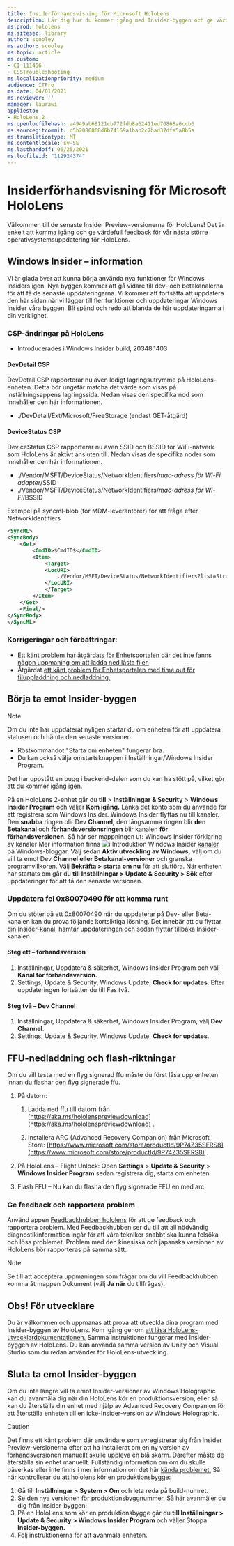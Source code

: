 ```yaml
---
title: Insiderförhandsvisning för Microsoft HoloLens
description: Lär dig hur du kommer igång med Insider-byggen och ge värdefull feedback för vår nästa större uppdatering av operativsystemet för HoloLens.
ms.prod: hololens
ms.sitesec: library
author: scooley
ms.author: scooley
ms.topic: article
ms.custom:
- CI 111456
- CSSTroubleshooting
ms.localizationpriority: medium
audience: ITPro
ms.date: 04/01/2021
ms.reviewer: ''
manager: laurawi
appliesto:
- HoloLens 2
ms.openlocfilehash: a4949ab68121cb772fdb8a62411ed70868a6ccb6
ms.sourcegitcommit: d5b2080868d6b74169a1bab2c7bad37dfa5a8b5a
ms.translationtype: MT
ms.contentlocale: sv-SE
ms.lasthandoff: 06/25/2021
ms.locfileid: "112924374"
---
```

# <a name="insider-preview-for-microsoft-hololens"></a>Insiderförhandsvisning för Microsoft HoloLens

Välkommen till de senaste Insider Preview-versionerna för HoloLens! Det är enkelt att [komma igång och](hololens-insider.md#start-receiving-insider-builds) ge värdefull feedback för vår nästa större operativsystemsuppdatering för HoloLens.

## <a name="windows-insider-release-notes"></a>Windows Insider – information

Vi är glada över att kunna börja använda nya funktioner för Windows Insiders igen. Nya byggen kommer att gå vidare till dev- och betakanalerna för att få de senaste uppdateringarna. Vi kommer att fortsätta att uppdatera den här sidan när vi lägger till fler funktioner och uppdateringar Windows Insider våra byggen. Bli spänd och redo att blanda de här uppdateringarna i din verklighet. 

### <a name="csp-changes-on-hololens"></a>CSP-ändringar på HoloLens
 
- Introducerades i Windows Insider build, 20348.1403

#### <a name="devdetail-csp"></a>DevDetail CSP

DevDetail CSP rapporterar nu även ledigt lagringsutrymme på HoloLens-enheten. Detta bör ungefär matcha det värde som visas på inställningsappens lagringssida. Nedan visas den specifika nod som innehåller den här informationen.

- ./DevDetail/Ext/Microsoft/FreeStorage (endast GET-åtgärd)

#### <a name="devicestatus-csp"></a>DeviceStatus CSP

DeviceStatus CSP rapporterar nu även SSID och BSSID för WiFi-nätverk som HoloLens är aktivt ansluten till. Nedan visas de specifika noder som innehåller den här informationen.

- ./Vendor/MSFT/DeviceStatus/NetworkIdentifiers/*mac-adress för Wi-Fi adapter*/SSID
- ./Vendor/MSFT/DeviceStatus/NetworkIdentifiers/*mac-adress för Wi-Fi*/BSSID

Exempel på syncml-blob (för MDM-leverantörer) för att fråga efter NetworkIdentifiers

```xml
<SyncML>
<SyncBody>
    <Get>
        <CmdID>$CmdID$</CmdID>
        <Item>
            <Target>
            <LocURI>
                ./Vendor/MSFT/DeviceStatus/NetworkIdentifiers?list=StructData
            </LocURI>
            </Target>
        </Item>
    </Get>
    <Final/>
</SyncBody>
</SyncML>
```

### <a name="fixes-and-improvements"></a>Korrigeringar och förbättringar:

- Ett känt [problem har åtgärdats för Enhetsportalen där det inte fanns någon uppmaning om att ladda ned låsta filer.](hololens-troubleshooting.md#downloading-locked-files-doesnt-error)
- Åtgärdat [ett känt problem för Enhetsportalen med time out för filuppladdning och nedladdning.](hololens-troubleshooting.md#device-portal-file-uploaddownload-times-out)

## <a name="start-receiving-insider-builds"></a>Börja ta emot Insider-byggen
> [!NOTE]
> Om du inte har uppdaterat nyligen startar du om enheten för att uppdatera statusen och hämta den senaste versionen.
> - Röstkommandot "Starta om enheten" fungerar bra. 
> - Du kan också välja omstartsknappen i Inställningar/Windows Insider Program.
>
> Det har uppstått en bugg i backend-delen som du kan ha stött på, vilket gör att du kommer igång igen.

På en HoloLens 2-enhet går du **till**  >  **Inställningar & Security**  >  **Windows Insider Program** och väljer **Kom igång.** Länka det konto som du använde för att registrera som Windows Insider.
Windows Insider flyttas nu till kanaler. Den **snabba** ringen blir Dev  **Channel,** den långsamma ringen blir **den Betakanal** och **förhandsversionsringen** blir kanalen **för förhandsversionen.** Så här ser mappningen ut: Windows Insider förklaring av kanaler Mer information finns ![ i Introduktion Windows Insider ](images/WindowsInsiderChannels.png) [kanaler](https://blogs.windows.com/windowsexperience/2020/06/15/introducing-windows-insider-channels) på Windows-bloggar.
Välj sedan **Aktiv utveckling av Windows,** välj om du vill ta emot Dev **Channel** **eller Betakanal-versioner** och granska programvillkoren.
Välj **Bekräfta > starta om nu** för att slutföra. När enheten har startats om går du **till Inställningar > Update & Security > Sök** efter uppdateringar för att få den senaste versionen.
### <a name="update-error-0x80070490-work-around"></a>Uppdatera fel 0x80070490 för att komma runt
Om du stöter på ett 0x80070490 när du uppdaterar på Dev- eller Beta-kanalen kan du prova följande kortsiktiga lösning. Det innebär att du flyttar din Insider-kanal, hämtar uppdateringen och sedan flyttar tillbaka Insider-kanalen.
#### <a name="stage-one---release-preview"></a>Steg ett – förhandsversion
1.  Inställningar, Uppdatera & säkerhet, Windows Insider Program och välj **Kanal för förhandsversion.**
2.  Settings, Update & Security, Windows Update, **Check for updates**. Efter uppdateringen fortsätter du till Fas två.
#### <a name="stage-two---dev-channel"></a>Steg två – Dev Channel
1. Inställningar, Uppdatera & säkerhet, Windows Insider Program, välj **Dev Channel**.
2. Settings, Update & Security, Windows Update, **Check for updates**.
## <a name="ffu-download-and-flash-directions"></a>FFU-nedladdning och flash-riktningar
Om du vill testa med en flyg signerad ffu måste du först låsa upp enheten innan du flashar den flyg signerade ffu.
1. På datorn:
    1. Ladda ned ffu till datorn från [https://aka.ms/hololenspreviewdownload](https://aka.ms/hololenspreviewdownload) .
    
    1. Installera ARC (Advanced Recovery Companion) från Microsoft Store: [https://www.microsoft.com/store/productId/9P74Z35SFRS8](https://www.microsoft.com/store/productId/9P74Z35SFRS8) .
    
1. På HoloLens – Flight Unlock: Open **Settings**  >  **Update & Security**  >  **Windows Insider Program** sedan registrera dig, starta om enheten.
1. Flash FFU – Nu kan du flasha den flyg signerade FFU:en med arc.
### <a name="provide-feedback-and-report-issues"></a>Ge feedback och rapportera problem
Använd appen [Feedbackhubben hololens](hololens-feedback.md) för att ge feedback och rapportera problem. Med Feedbackhubben ser du till att all nödvändig diagnostikinformation ingår för att våra tekniker snabbt ska kunna felsöka och lösa problemet.  Problem med den kinesiska och japanska versionen av HoloLens bör rapporteras på samma sätt.
> [!NOTE]
> Se till att acceptera uppmaningen som frågar om du vill Feedbackhubben komma åt mappen Dokument (välj **Ja när** du tillfrågas).
## <a name="note-for-developers"></a>Obs! För utvecklare
Du är välkommen och uppmanas att prova att utveckla dina program med Insider-byggen av HoloLens.  Kom igång genom [att läsa HoloLens-utvecklardokumentationen.](https://developer.microsoft.com/windows/mixed-reality/development) Samma instruktioner fungerar med Insider-byggen av HoloLens.  Du kan använda samma version av Unity och Visual Studio som du redan använder för HoloLens-utveckling.
## <a name="stop-receiving-insider-builds"></a>Sluta ta emot Insider-byggen
Om du inte längre vill ta emot Insider-versioner av Windows Holographic kan du avanmäla [](hololens-recovery.md) dig när din HoloLens kör en produktionsversion, eller så kan du återställa din enhet med hjälp av Advanced Recovery Companion för att återställa enheten till en icke-Insider-version av Windows Holographic.
> [!CAUTION]
> Det finns ett känt problem där användare som avregistrerar sig från Insider Preview-versionerna efter att ha installerat om en ny version av förhandsversionen manuellt skulle uppleva en blå skärm. Därefter måste de återställa sin enhet manuellt. Fullständig information om om du skulle påverkas eller inte finns i mer information om det här [kända problemet.](hololens-troubleshooting.md#blue-screen-after-unenrolling-from-insider-preview-on-a-device-flashed-with-an-insider-build)
Så här kontrollerar du att hololens kör en produktionsbygge:
1. Gå till **Inställningar > System > Om** och leta reda på build-numret.
1. [Se den nya versionen för produktionsbyggnummer.](hololens-release-notes.md)
Så här avanmäler du dig från Insider-byggen:
1. På en HoloLens som kör en produktionsbygge går du **till Inställningar > Update & Security > Windows Insider Program** och väljer Stoppa **Insider-byggen.**
1. Följ instruktionerna för att avanmäla enheten.
